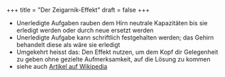 +++
title = "Der Zeigarnik-Effekt"
draft = false
+++

-   Unerledigte Aufgaben rauben dem Hirn neutrale Kapazitäten bis sie erledigt werden oder durch neue ersetzt werden
-   Unerledigte Aufgabe kann schriftlich festgehalten werden; das Gehirn behandelt diese als wäre sie erledigt
-   Umgekehrt heisst das: Den Effekt nutzen, um dem Kopf dir Gelegenheit zu geben ohne gezielte Aufmerksamkeit, auf die Lösung zu kommen
-   siehe auch [Artikel auf Wikipedia](https://de.wikipedia.org/wiki/Zeigarnik-Effekt)